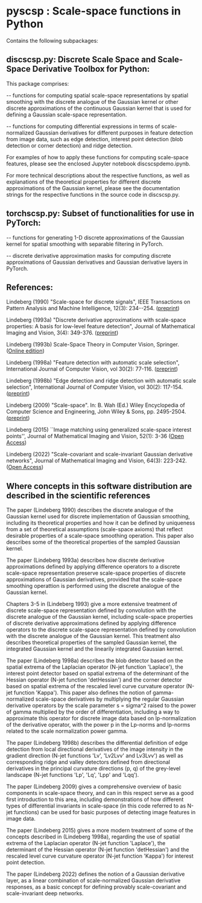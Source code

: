 # pyscsp : Scale-space functions in Python

Contains the following subpackages:

## discscsp.py: Discrete Scale Space and Scale-Space Derivative Toolbox for Python:

This package comprises:

-- functions for computing spatial scale-space representations by spatial smoothing 
     with the discrete analogue of the Gaussian kernel or other discrete approximations 
	 of the continuous Gaussian kernel that is used for defining a Gaussian 
	 scale-space representation.

-- functions for computing differential expressions in terms of scale-normalized
    Gaussian derivatives for different purposes in feature detection
    from image data, such as edge detection, interest point detection
    (blob detection or corner detection) and ridge detection.
	
For examples of how to apply these functions for computing scale-space
features, please see the enclosed Jupyter notebook discscspdemo.ipynb.

For more technical descriptions about the respective functions, as well
as explanations of the theoretical properties for different discrete
approximations of the Gaussian kernel, please see the documentation
strings for the respective functions in the source code in discscsp.py.

## torchscsp.py: Subset of functionalities for use in PyTorch:

-- functions for generating 1-D discrete approximations of the Gaussian kernel
     for spatial smoothing with separable filtering in PyTorch.
	 
-- discrete derivative approximation masks for computing discrete approximations
     of Gaussian derivatives and Gaussian derivative layers in PyTorch.

## References:

Lindeberg (1990) "Scale-space for discrete signals", IEEE Transactions on
Pattern Analysis and Machine Intelligence, 12(3): 234--254.
([preprint](http://urn.kb.se/resolve?urn=urn:nbn:se:kth:diva-58057))

Lindeberg (1993a) "Discrete derivative approximations with scale-space properties: 
A basis for low-level feature detection", Journal of Mathematical Imaging and Vision, 
3(4): 349-376.
([preprint](https://kth.diva-portal.org/smash/record.jsf?pid=diva2%3A473368&dswid=3752))

Lindeberg (1993b) Scale-Space Theory in Computer Vision, Springer.
([Online edition](http://dx.doi.org/10.1007/978-1-4757-6465-9))

Lindeberg (1998a) "Feature detection with automatic scale selection", 
International Journal of Computer Vision, vol 30(2): 77-116.
([preprint](http://urn.kb.se/resolve?urn=urn:nbn:se:kth:diva-40224))

Lindeberg (1998b) "Edge detection and ridge detection with automatic scale selection", 
International Journal of Computer Vision, vol 30(2): 117-154.
([preprint](http://urn.kb.se/resolve?urn=urn:nbn:se:kth:diva-40226))

Lindeberg (2009) "Scale-space". In: B. Wah (Ed.) Wiley Encyclopedia of Computer 
Science and Engineering, John Wiley & Sons, pp. 2495-2504.
([preprint](https://kth.diva-portal.org/smash/record.jsf?pid=diva2%3A441147&dswid=2409))

Lindeberg (2015) ``Image matching using generalized scale-space
interest points'', Journal of Mathematical Imaging and Vision, 52(1):
3-36
([Open Access](https://dx.doi.org/10.1007/s10851-014-0541-0))

Lindeberg (2022) "Scale-covariant and scale-invariant Gaussian derivative 
networks", Journal of Mathematical Imaging and Vision, 64(3): 223-242.
([Open Access](https://doi.org/10.1007/s10851-021-01057-9))

## Where concepts in this software distribution are described in the scientific references

The paper (Lindeberg 1990) describes the discrete analogue of the
Gaussian kernel used for discrete implementation of Gaussian
smoothing, including its theoretical properties and how it can be
defined by uniqueness from a set of theoretical assumptions
(scale-space axioms) that reflect desirable properties of a
scale-space smoothing operation. This paper also describes some of the
theoretical properties of the sampled Gaussian kernel.

The paper (Lindeberg 1993a) describes how discrete derivative
approximations defined by applying difference operators to a discrete
scale-space representation preserve scale-space properties of discrete
approximations of Gaussian derivatives, provided that the scale-space
smoothing operattion is performed using the discrete analogue of the
Gaussian kernel.

Chapters 3-5 in (Lindeberg 1993) give a more extensive treatment of
discrete scale-space representation defined by convolution with the
discrete analogue of the Gaussian kernel, including scale-space
properties of discrete derivative approximations defined by applying
difference operators to the discrete scale-space representation
defined by convolution with the discrete analogue of the Gaussian
kernel. This treatment also describes theoretical properties of the
sampled Gaussian kernel, the integrated Gaussian kernel and the
linearily integrated Gaussian kernel.

The paper (Lindeberg 1998a) describes the blob detector based on the
spatial extrema of the Laplacian operator (N-jet function 'Laplace'), the
interest point detector based on spatial extrema of the determinant of
the Hessian operator (N-jet function 'detHessian') and the corner
detector based on spatial extrema of the rescaled level curve
curvature operator (N-jet function 'Kappa'). This paper also defines
the notion of gamma-normalized scale-space derivatives by multiplying
the regular Gaussian derivative operators by the scale parameter s =
sigma^2 raised to the power of gamma multiplied by the order of
differentiation, including a way to approximate this operator for 
discrete image data based on lp-normalization of the derivative 
operator, with the power p in the Lp-norms and lp-norms related to
the scale normalization power gamma.

The paper (Lindeberg 1998b) describes the differential definition of
edge detection from local directional derivatives of the image
intensity in the gradient direction (N-jet functions 'Lv', 'Lv2Lvv' and
Lv3Lvv') as well as corresponding ridge and valley detectors defined
from directional derivatives in the principal curvature directions (p,
q) of the grey-level landscape (N-jet functions 'Lp', 'Lq', 'Lpp' and
'Lqq').

The paper (Lindeberg 2009) gives a comprehensive overview of basic
components in scale-space theory, and can in this respect serve as a
good first introduction to this area, including demonstrations of how
different types of differential invariants in scale-space (in this
code referred to as N-jet functions) can be used for basic purposes of
detecting image features in image data.

The paper (Lindeberg 2015) gives a more modern treatment of some of
the concepts described in (Lindeberg 1998a), regarding the use of
spatial extrema of the Laplacian operator (N-jet function 'Laplace'),
the determinant of the Hessian operator (N-jet function 'detHessian')
and the rescaled level curve curvature operator (N-jet function 'Kappa')
for interest point detection.

The paper (Lindeberg 2022) defines the notion of a Gaussian derivative
layer, as a linear combination of scale-normalized Gaussian derivative
responses, as a basic concept for defining provably scale-covariant
and scale-invariant deep networks.
